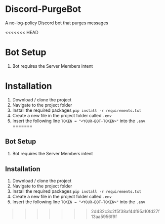 <!-- @format -->

# Discord-PurgeBot

A no-log-policy Discord bot that purges messages

<<<<<<< HEAD
# Bot Setup

1. Bot requires the Server Members intent

# Installation

1. Download / clone the project
2. Navigate to the project folder
3. Install the required packages `pip install -r requirements.txt`
4. Create a new file in the project folder called `.env`
5. Insert the following line `TOKEN = "<YOUR-BOT-TOKEN>"` into the `.env`
=======
## Bot Setup
1. Bot requires the Server Members intent

## Installation
1. Download / clone the project
2. Navigate to the project folder
3. Install the required packages ```pip install -r requirements.txt```
4. Create a new file in the project folder called ```.env```
5. Insert the following line ```TOKEN = "<YOUR-BOT-TOKEN>"``` into the ```.env```
>>>>>>> 2d432c3c2f5f38af44f95a10fd27f13aa5956f9f
